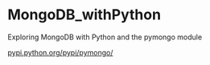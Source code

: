 # MongoDB_withPython
Exploring MongoDB with Python and the pymongo module

[pypi.python.org/pypi/pymongo/](https://pypi.python.org/pypi/pymongo/)
